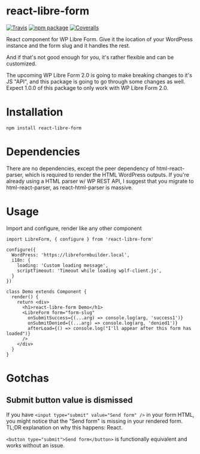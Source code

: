 # react-libre-form

[![Travis][build-badge]][build]
[![npm package][npm-badge]][npm]
[![Coveralls][coveralls-badge]][coveralls]

React component for WP Libre Form. Give it the location of your WordPress instance and the form slug and it handles the rest.

And if that's not good enough for you, it's rather flexible and can be customized.

The upcoming WP Libre Form 2.0 is going to make breaking changes to it's JS "API", and this package is going to go through some changes as well.
Expect 1.0.0 of this package to only work with WP Libre Form 2.0.

# Installation

`npm install react-libre-form`

# Dependencies
There are no dependencies, except the peer dependency of html-react-parser, which is required to render the HTML WordPress outputs.
If you're already using a HTML parser w/ WP REST API, I suggest that you migrate to html-react-parser, as react-html-parser is massive.

# Usage
Import and configure, render like any other component

```
import LibreForm, { configure } from 'react-libre-form'

configure({
  WordPress: 'https://libreformbuilder.local',
  i18n: {
    loading: 'Custom loading message',
    scriptTimeout: 'Timeout while loading wplf-client.js',
  }
})

class Demo extends Component {
  render() {
    return <div>
      <h1>react-libre-form Demo</h1>
      <LibreForm form="form-slug"
        onSubmitSuccess={(...arg) => console.log(arg, 'success1')}
        onSubmitDenied={(...arg) => console.log(arg, 'denied1')}
        afterLoad={() => console.log("I'll appear after this form has loaded")}
      />
    </div>
  }
}
```

# Gotchas
## Submit button value is dismissed
If you have `<input type="submit" value="Send form" />` in your form HTML, you might notice that the "Send form" is missing in your rendered form. TL;DR explanation on why this happens: React.

`<button type="submit">Send form</button>` is functionally equivalent and works without an issue. 

[build-badge]: https://img.shields.io/travis/libreform/react-libre-form/master.png?style=flat-square
[build]: https://travis-ci.org/libreform/react-libre-form

[npm-badge]: https://img.shields.io/npm/v/react-libre-form.png?style=flat-square
[npm]: https://www.npmjs.org/package/react-libre-form

[coveralls-badge]: https://img.shields.io/coveralls/libreform/react-libre-form/master.png?style=flat-square
[coveralls]: https://coveralls.io/github/libreform/react-libre-form
